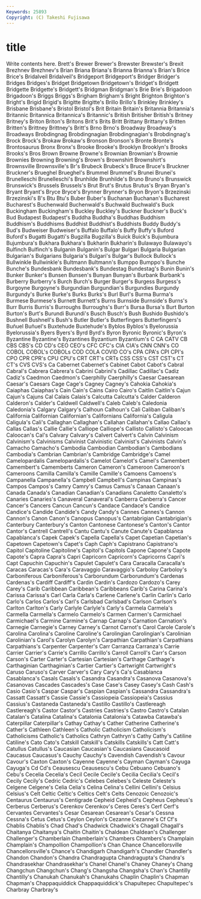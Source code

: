 ```yaml
---
Keywords: 25893 
Copyright: (C) Takeshi Fujisawa
---
```


# title

Write contents here.
 Brett's
Brewer Brewer's Brewster Brewster's Brexit Brezhnev Brezhnev's Brian Briana Briana's
Brianna Brianna's Brian's Brice Brice's Bridalveil Bridalveil's Bridgeport Bridgeport's Bridger
Bridger's Bridges Bridges's Bridget Bridgetown Bridgetown's Bridget's Bridgett Bridgette Bridgette's
Bridgett's Bridgman Bridgman's Brie Brie's Brigadoon Brigadoon's Briggs Briggs's Brigham
Brigham's Bright Brighton Brighton's Bright's Brigid Brigid's Brigitte Brigitte's Brillo
Brillo's Brinkley Brinkley's Brisbane Brisbane's Bristol Bristol's Brit Britain Britain's
Britannia Britannia's Britannic Britannica Britannica's Britannic's British Britisher British's Britney
Britney's Briton Briton's Britons Brit's Brits Britt Brittany Brittany's Britten
Britten's Brittney Brittney's Britt's Brno Brno's Broadway Broadway's Broadways Brobdingnag
Brobdingnagian Brobdingnagian's Brobdingnag's Brock Brock's Brokaw Brokaw's Bronson Bronson's Bronte
Bronte's Brontosaurus Bronx Bronx's Brooke Brooke's Brooklyn Brooklyn's Brooks Brooks's
Bros Brown Browne Browne's Brownian Brownian's Brownie Brownies Browning Browning's
Brown's Brownshirt Brownshirt's Brownsville Brownsville's Br's Brubeck Brubeck's Bruce Bruce's
Bruckner Bruckner's Brueghel Brueghel's Brummel Brummel's Brunei Brunei's Brunelleschi Brunelleschi's
Brunhilde Brunhilde's Bruno Bruno's Brunswick Brunswick's Brussels Brussels's Brut Brut's
Brutus Brutus's Bryan Bryan's Bryant Bryant's Bryce Bryce's Brynner Brynner's
Bryon Bryon's Brzezinski Brzezinski's B's Btu Btu's Buber Buber's Buchanan
Buchanan's Bucharest Bucharest's Buchenwald Buchenwald's Buchwald Buchwald's Buck Buckingham Buckingham's
Buckley Buckley's Buckner Buckner's Buck's Bud Budapest Budapest's Buddha Buddha's
Buddhas Buddhism Buddhism's Buddhisms Buddhist Buddhist's Buddhists Buddy Buddy's Bud's
Budweiser Budweiser's Buffalo Buffalo's Buffy Buffy's Buford Buford's Bugatti Bugatti's
Bugzilla Bugzilla's Buick Buick's Bujumbura Bujumbura's Bukhara Bukhara's Bukharin Bukharin's
Bulawayo Bulawayo's Bulfinch Bulfinch's Bulganin Bulganin's Bulgar Bulgari Bulgaria Bulgarian
Bulgarian's Bulgarians Bulgaria's Bulgari's Bulgar's Bullock Bullock's Bullwinkle Bullwinkle's Bultmann
Bultmann's Bumppo Bumppo's Bunche Bunche's Bundesbank Bundesbank's Bundestag Bundestag's Bunin
Bunin's Bunker Bunker's Bunsen Bunsen's Bunyan Bunyan's Burbank Burbank's Burberry
Burberry's Burch Burch's Burger Burger's Burgess Burgess's Burgoyne Burgoyne's Burgundian
Burgundian's Burgundies Burgundy Burgundy's Burke Burke's Burks Burks's Burl Burl's
Burma Burma's Burmese Burmese's Burnett Burnett's Burns Burnside Burnside's Burns's
Burr Burris Burris's Burroughs Burroughs's Burr's Bursa Bursa's Burt Burton
Burton's Burt's Burundi Burundi's Busch Busch's Bush Bushido Bushido's Bushnell
Bushnell's Bush's Butler Butler's Butterfingers Butterfingers's Buñuel Buñuel's Buxtehude Buxtehude's
Byblos Byblos's Byelorussia Byelorussia's Byers Byers's Byrd Byrd's Byron Byronic
Byronic's Byron's Byzantine Byzantine's Byzantines Byzantium Byzantium's C CA CATV
CB CBS CBS's CD CD's CEO CEO's CFC CFC's CIA
CIA's CNN CNN's CO COBOL COBOL's COBOLs COD COLA COVID
CO's CPA CPA's CPI CPI's CPO CPR CPR's CPU CPU's
CRT CRT's CRTs CSS CSS's CST CST's CT CT's CVS
CVS's Ca Cabernet Cabernet's Cabinet Cabot Cabot's Cabral Cabral's Cabrera
Cabrera's Cabrini Cabrini's Cadillac Cadillac's Cadiz Cadiz's Caedmon Caedmon's Caerphilly
Caerphilly's Caesar Caesarean Caesar's Caesars Cage Cage's Cagney Cagney's Cahokia
Cahokia's Caiaphas Caiaphas's Cain Cain's Cains Cairo Cairo's Caitlin Caitlin's
Cajun Cajun's Cajuns Cal Calais Calais's Calcutta Calcutta's Calder Calderon
Calderon's Calder's Caldwell Caldwell's Caleb Caleb's Caledonia Caledonia's Calgary Calgary's
Calhoun Calhoun's Cali Caliban Caliban's California Californian Californian's Californians California's
Caligula Caligula's Cali's Callaghan Callaghan's Callahan Callahan's Callao Callao's Callas
Callas's Callie Callie's Calliope Calliope's Callisto Callisto's Caloocan Caloocan's Cal's
Calvary Calvary's Calvert Calvert's Calvin Calvinism Calvinism's Calvinisms Calvinist Calvinistic
Calvinist's Calvinists Calvin's Camacho Camacho's Cambodia Cambodian Cambodian's Cambodians Cambodia's
Cambrian Cambrian's Cambridge Cambridge's Camel Camelopardalis Camelopardalis's Camelot Camelot's Camel's
Camembert Camembert's Camemberts Cameron Cameron's Cameroon Cameroon's Cameroons Camilla Camilla's
Camille Camille's Camoens Camoens's Campanella Campanella's Campbell Campbell's Campinas Campinas's
Campos Campos's Camry Camry's Camus Camus's Canaan Canaan's Canada Canada's
Canadian Canadian's Canadians Canaletto Canaletto's Canaries Canaries's Canaveral Canaveral's Canberra
Canberra's Cancer Cancer's Cancers Cancun Cancun's Candace Candace's Candice Candice's
Candide Candide's Candy Candy's Cannes Cannes's Cannon Cannon's Canon Canon's
Canopus Canopus's Cantabrigian Cantabrigian's Canterbury Canterbury's Canton Cantonese Cantonese's Canton's
Cantor Cantor's Cantrell Cantrell's Cantu Cantu's Canute Canute's Capablanca Capablanca's
Capek Capek's Capella Capella's Capet Capetian Capetian's Capetown Capetown's Capet's
Caph Caph's Capistrano Capistrano's Capitol Capitoline Capitoline's Capitol's Capitols Capone
Capone's Capote Capote's Capra Capra's Capri Capricorn Capricorn's Capricorns Capri's
Capt Capuchin Capuchin's Capulet Capulet's Cara Caracalla Caracalla's Caracas Caracas's
Cara's Caravaggio Caravaggio's Carboloy Carboloy's Carboniferous Carboniferous's Carborundum Carborundum's Cardenas
Cardenas's Cardiff Cardiff's Cardin Cardin's Cardozo Cardozo's Carey Carey's Carib
Caribbean Caribbean's Caribbeans Carib's Carina Carina's Carissa Carissa's Carl Carla
Carla's Carlene Carlene's Carlin Carlin's Carlo Carlo's Carlos Carlos's Carl's
Carlsbad Carlsbad's Carlson Carlson's Carlton Carlton's Carly Carlyle Carlyle's Carly's
Carmela Carmela's Carmella Carmella's Carmelo Carmelo's Carmen Carmen's Carmichael Carmichael's
Carmine Carmine's Carnap Carnap's Carnation Carnation's Carnegie Carnegie's Carney Carney's
Carnot Carnot's Carol Carole Carole's Carolina Carolina's Caroline Caroline's Carolingian
Carolingian's Carolinian Carolinian's Carol's Carolyn Carolyn's Carpathian Carpathian's Carpathians Carpathians's
Carpenter Carpenter's Carr Carranza Carranza's Carrie Carrier Carrier's Carrie's Carrillo
Carrillo's Carroll Carroll's Carr's Carson Carson's Carter Carter's Cartesian Cartesian's
Carthage Carthage's Carthaginian Carthaginian's Cartier Cartier's Cartwright Cartwright's Caruso Caruso's
Carver Carver's Cary Cary's Ca's Casablanca Casablanca's Casals Casals's Casandra
Casandra's Casanova Casanova's Casanovas Cascades Cascades's Case Case's Casey Casey's
Cash Cash's Casio Casio's Caspar Caspar's Caspian Caspian's Cassandra Cassandra's
Cassatt Cassatt's Cassie Cassie's Cassiopeia Cassiopeia's Cassius Cassius's Castaneda Castaneda's
Castillo Castillo's Castlereagh Castlereagh's Castor Castor's Castries Castries's Castro Castro's
Catalan Catalan's Catalina Catalina's Catalonia Catalonia's Catawba Catawba's Caterpillar Caterpillar's
Cathay Cathay's Cather Catherine Catherine's Cather's Cathleen Cathleen's Catholic Catholicism
Catholicism's Catholicisms Catholic's Catholics Cathryn Cathryn's Cathy Cathy's Catiline Catiline's
Cato Cato's Catskill Catskill's Catskills Catskills's Catt Catt's Catullus Catullus's
Caucasian Caucasian's Caucasians Caucasoid Caucasus Caucasus's Cauchy Cauchy's Cavendish Cavendish's
Cavour Cavour's Caxton Caxton's Cayenne Cayenne's Cayman Cayman's Cayuga Cayuga's
Cd Cd's Ceausescu Ceausescu's Cebu Cebuano Cebuano's Cebu's Cecelia Cecelia's
Cecil Cecile Cecile's Cecilia Cecilia's Cecil's Cecily Cecily's Cedric Cedric's
Celebes Celebes's Celeste Celeste's Celgene Celgene's Celia Celia's Celina Celina's
Cellini Cellini's Celsius Celsius's Celt Celtic Celtic's Celtics Celt's Celts
Cenozoic Cenozoic's Centaurus Centaurus's Centigrade Cepheid Cepheid's Cepheus Cepheus's Cerberus
Cerberus's Cerenkov Cerenkov's Ceres Ceres's Cerf Cerf's Cervantes Cervantes's Cesar
Cesarean Cesarean's Cesar's Cessna Cessna's Cetus Cetus's Ceylon Ceylon's Cezanne
Cezanne's Cf Cf's Chablis Chablis's Chad Chad's Chadwick Chadwick's Chagall
Chagall's Chaitanya Chaitanya's Chaitin Chaitin's Chaldean Chaldean's Challenger Challenger's Chamberlain
Chamberlain's Chambers Chambers's Champlain Champlain's Champollion Champollion's Chan Chance Chancellorsville
Chancellorsville's Chance's Chandigarh Chandigarh's Chandler Chandler's Chandon Chandon's Chandra Chandragupta
Chandragupta's Chandra's Chandrasekhar Chandrasekhar's Chanel Chanel's Chaney Chaney's Chang Changchun
Changchun's Chang's Changsha Changsha's Chan's Chantilly Chantilly's Chanukah Chanukah's Chanukahs
Chaplin Chaplin's Chapman Chapman's Chappaquiddick Chappaquiddick's Chapultepec Chapultepec's Charbray Charbray's

